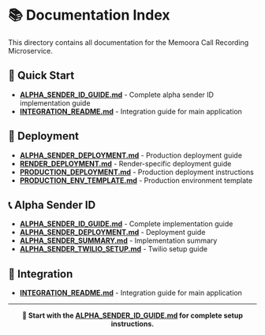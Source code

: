 # 📚 Documentation Index

This directory contains all documentation for the Memoora Call Recording Microservice.

## 🎯 Quick Start

- **[ALPHA_SENDER_ID_GUIDE.md](ALPHA_SENDER_ID_GUIDE.md)** - Complete alpha sender ID implementation guide
- **[INTEGRATION_README.md](INTEGRATION_README.md)** - Integration guide for main application

## 🚀 Deployment

- **[ALPHA_SENDER_DEPLOYMENT.md](ALPHA_SENDER_DEPLOYMENT.md)** - Production deployment guide
- **[RENDER_DEPLOYMENT.md](RENDER_DEPLOYMENT.md)** - Render-specific deployment guide
- **[PRODUCTION_DEPLOYMENT.md](PRODUCTION_DEPLOYMENT.md)** - Production deployment instructions
- **[PRODUCTION_ENV_TEMPLATE.md](PRODUCTION_ENV_TEMPLATE.md)** - Production environment template

## 📞 Alpha Sender ID

- **[ALPHA_SENDER_ID_GUIDE.md](ALPHA_SENDER_ID_GUIDE.md)** - Complete implementation guide
- **[ALPHA_SENDER_DEPLOYMENT.md](ALPHA_SENDER_DEPLOYMENT.md)** - Deployment guide
- **[ALPHA_SENDER_SUMMARY.md](ALPHA_SENDER_SUMMARY.md)** - Implementation summary
- **[ALPHA_SENDER_TWILIO_SETUP.md](ALPHA_SENDER_TWILIO_SETUP.md)** - Twilio setup guide

## 🔗 Integration

- **[INTEGRATION_README.md](INTEGRATION_README.md)** - Integration guide for main application

---

<div align="center">

**📖 Start with the [ALPHA_SENDER_ID_GUIDE.md](ALPHA_SENDER_ID_GUIDE.md) for complete setup instructions.**

</div>
